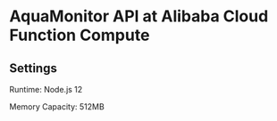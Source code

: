 # AquaMonitor API at Alibaba Cloud Function Compute
## Settings
Runtime: Node.js 12

Memory Capacity: 512MB
